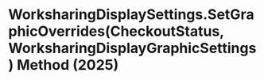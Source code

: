 # WorksharingDisplaySettings.SetGraphicOverrides(CheckoutStatus, WorksharingDisplayGraphicSettings) Method (2025)

﻿